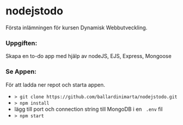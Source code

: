 # nodejstodo
Första inlämningen för kursen Dynamisk Webbutveckling. 

### Uppgiften: ###
Skapa en to-do app med hjälp av nodeJS, EJS, Express, Mongoose

### Se Appen: ###
För att ladda ner repot och starta appen.

- ` > git clone https://github.com/ballardinimarta/nodejstodo.git `
- ` > npm install `
- lägg till port och connection string till MongoDB i en ` .env` fil
- ` > npm start ` 
